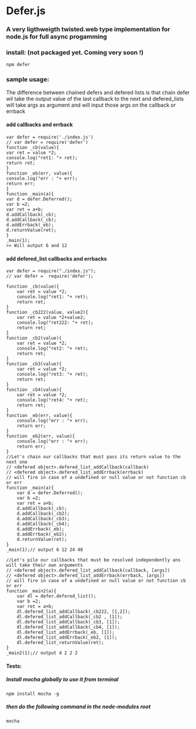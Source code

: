 # Defer.js
### A very ligthweigth twisted.web type implementation for node.js for full async progamming

### install: (not packaged yet. Coming very soon !)
    npm defer
### sample usage:
The difference between chained defers and defered lists is that chain defer wil take the output value of the last callback to the next and defered_lists will take args as argument and will input those args on the callback or errback
#### add callbacks and errback
    var defer = require('./index.js')
    // var defer = require('defer')
    function _cb(value){
	var ret = value *2;
	console.log("ret1: "+ ret);
	return ret;
    }
    function _eb(err, value){
	console.log("err : "+ err);
	return err;
    }
    function _main(a){	
    var d = defer.Deferred();
    var b =2;
    var ret = a+b;
    d.addCallback(_cb);
    d.addCallback(_cb);
    d.addErrback(_eb);
    d.returnValue(ret);
    }
    _main(1);
    >> Will output 6 and 12

#### add defered_list callbacks and errbacks
    var defer = require("./index.js");
    // var defer =  require('defer');
    
    function _cb(value){
	    var ret = value *2;
	    console.log("ret1: "+ ret);
	    return ret;
    }
    function _cb222(value, value2){
	    var ret = value *2+value2;
	    console.log("ret222: "+ ret);
	    return ret;
    }
    function _cb2(value){
	    var ret = value *2;
	    console.log("ret2: "+ ret);
	    return ret;
    }
    function _cb3(value){
	    var ret = value *2;
	    console.log("ret3: "+ ret);
	    return ret;
    }
    function _cb4(value){
	    var ret = value *2;
	    console.log("ret4: "+ ret);
	    return ret;
    }
    function _eb(err, value){
	    console.log("err : "+ err);
	    return err;
    }
    function _eb2(err, value){
	    console.log("err : "+ err);
	    return err;
    }
    //Let's chain our callbacks that must pass its return value to the next one
    // <defered object>.defered_list_addCallback(callback)
    // <defered object>.defered_list_addErrback(errback)
    // will fire in case of a undefined or null value or not function cb or err
    function _main(a){
		var d = defer.Deferred();
		var b =2;
		var ret = a+b;
		d.addCallback(_cb);
		d.addCallback(_cb2);
		d.addCallback(_cb3);
		d.addCallback(_cb4);
		d.addErrback(_eb);
		d.addErrback(_eb2);
		d.returnValue(ret);
    }
    _main(1);// output 6 12 24 48

    //Let's pile our callbacks that must be resolved independently ans will take their own arguments
    // <defered object>.defered_list_addCallback(callback, [args])
    // <defered object>.defered_list_addErrback(errback, [args])
    // will fire in case of a undefined or null value or not function cb or err
    function _main2(a){
		var dl = defer.defered_list();
		var b =2;
		var ret = a+b;
		dl.defered_list_addCallback(_cb222, [1,2]);
		dl.defered_list_addCallback(_cb2 , [1]);
		dl.defered_list_addCallback(_cb3, [1]);
		dl.defered_list_addCallback(_cb4, [1]);
		dl.defered_list_addErrback(_eb, [1]);
		dl.defered_list_addErrback(_eb2, [1]);
		dl.defered_list_returnValue(ret);
	}
	_main2(1);// output 4 2 2 2
#### Tests:
##### Install mocha globally to use it from terminal
    npm install mocha -g
##### then do the following command in the node-modules root 
    mocha

